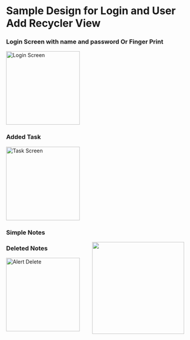 # Sample Design for Login and User Add Recycler View
### Login Screen with name and password Or Finger Print
<img src="https://m7madmagdy.github.io/pages/login_page.png" alt="Login Screen" style="width:200px;"/>


### Added Task
<img src="https://m7madmagdy.github.io/pages/task.png" alt="Task Screen" style="width:200px;"/>


### Simple Notes
<img src="https://m7madmagdy.github.io/pages/notes_page.png" width="250" align="right" hspace="20">


### Deleted Notes
<img src="https://m7madmagdy.github.io/pages/alert_page.png" alt="Alert Delete" style="width:200px;"/>
